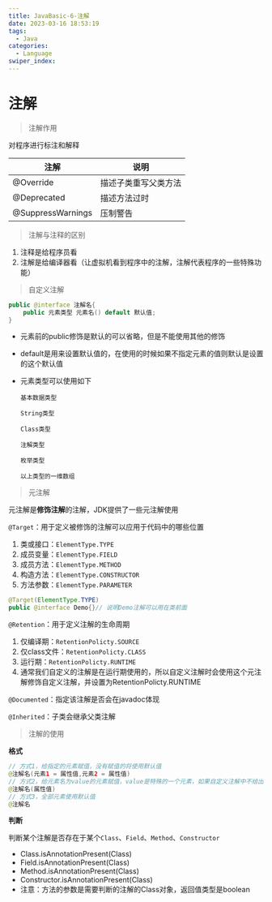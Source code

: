 ```yaml
---
title: JavaBasic-6-注解
date: 2023-03-16 18:53:19
tags: 
  - Java
categories: 
  - Language
swiper_index: 
---
```


# 注解

> 注解作用

对程序进行标注和解释

| 注解              | 说明                 |
| ----------------- | -------------------- |
| @Override         | 描述子类重写父类方法 |
| @Deprecated       | 描述方法过时         |
| @SuppressWarnings | 压制警告             |

> 注解与注释的区别

1. 注释是给程序员看
2. 注解是给编译器看（让虚拟机看到程序中的注解，注解代表程序的一些特殊功能）

> 自定义注解

```java
public @interface 注解名{
    public 元素类型 元素名() default 默认值;
}
```

* 元素前的public修饰是默认的可以省略，但是不能使用其他的修饰

* default是用来设置默认值的，在使用的时候如果不指定元素的值则默认是设置的这个默认值

* 元素类型可以使用如下

  `基本数据类型`

  `String类型`

  `Class类型`

  `注解类型`

  `枚举类型`

  `以上类型的一维数组`

> 元注解

元注解是**修饰注解**的注解，JDK提供了一些元注解使用

`@Target`：用于定义被修饰的注解可以应用于代码中的哪些位置

1. 类或接口：`ElementType.TYPE`
2. 成员变量：`ElementType.FIELD`
3. 成员方法：`ElementType.METHOD`
4. 构造方法：`ElementType.CONSTRUCTOR`
5. 方法参数：`ElementType.PARAMETER`

```java
@Target(ElementType.TYPE)
public @interface Demo{}// 说明Demo注解可以用在类前面
```

`@Retention`：用于定义注解的生命周期

1. 仅编译期：`RetentionPolicty.SOURCE`
2. 仅class文件：`RetentionPolicty.CLASS`
3. 运行期：`RetentionPolicty.RUNTIME`
4. 通常我们自定义的注解是在运行期使用的，所以自定义注解时会使用这个元注解修饰自定义注解，并设置为RetentionPolicty.RUNTIME

`@Documented`：指定该注解是否会在javadoc体现

`@Inherited`：子类会继承父类注解

> 注解的使用

**格式**

```java
// 方式1，给指定的元素赋值，没有赋值的将使用默认值
@注解名(元素1 = 属性值,元素2 = 属性值)
// 方式2，给元素名为value的元素赋值，value是特殊的一个元素，如果自定义注解中不给出该元素而使用这种方式赋值会报错
@注解名(属性值)
// 方式3，全部元素使用默认值
@注解名
```

**判断**

判断某个注解是否存在于某个`Class`、`Field`、`Method`、`Constructor`

* Class.isAnnotationPresent(Class)
* Field.isAnnotationPresent(Class)
* Method.isAnnotationPresent(Class)
* Constructor.isAnnotationPresent(Class)
* 注意：方法的参数是需要判断的注解的Class对象，返回值类型是boolean
